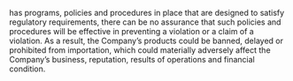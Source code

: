 has programs, policies and procedures in place that are designed to satisfy regulatory requirements, there can be no assurance
that such policies and procedures will be effective in preventing a violation or a claim of a violation. As a result, the Company’s
products  could  be  banned,  delayed  or  prohibited  from  importation,  which  could  materially  adversely  affect  the  Company’s
business, reputation, results of operations and financial condition.